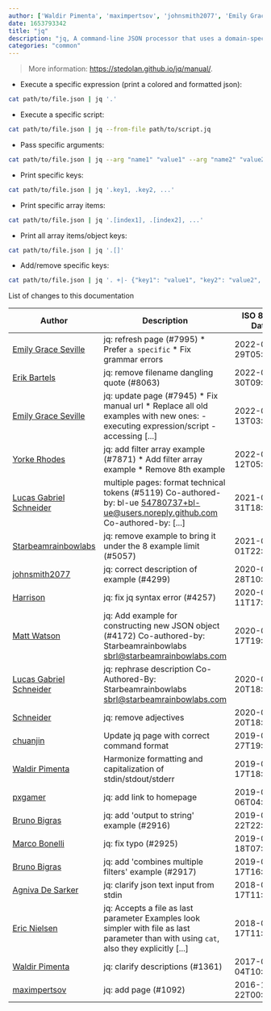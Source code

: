 ```yaml
---
author: ['Waldir Pimenta', 'maximpertsov', 'johnsmith2077', 'Emily Grace Seville', 'Yorke Rhodes', 'chuanjin', 'Schneider', 'Bruno Bigras', 'Agniva De Sarker', 'Lucas Gabriel Schneider', 'Eric Nielsen', 'Erik Bartels', 'pxgamer', 'Starbeamrainbowlabs', 'Marco Bonelli', 'Harrison', 'Matt Watson']
date: 1653793342
title: "jq"
description: "jq, A command-line JSON processor that uses a domain-specific language."
categories: "common"
---
```

> More information: <https://stedolan.github.io/jq/manual/>.

- Execute a specific expression (print a colored and formatted json):

```bash
cat path/to/file.json | jq '.'
```

- Execute a specific script:

```bash
cat path/to/file.json | jq --from-file path/to/script.jq
```

- Pass specific arguments:

```bash
cat path/to/file.json | jq --arg "name1" "value1" --arg "name2" "value2" ... '. + $ARGS.named'
```

- Print specific keys:

```bash
cat path/to/file.json | jq '.key1, .key2, ...'
```

- Print specific array items:

```bash
cat path/to/file.json | jq '.[index1], .[index2], ...'
```

- Print all array items/object keys:

```bash
cat path/to/file.json | jq '.[]'
```

- Add/remove specific keys:

```bash
cat path/to/file.json | jq '. +|- {"key1": "value1", "key2": "value2", ...}'
```
List of changes to this documentation


Author | Description | ISO 8601 Date | GitHub link
------|-----|-----|-----
[Emily Grace Seville](mailto:emilyseville7cf@gmail.com) | jq: refresh page (#7995) * Prefer `a specific` * Fix grammar errors | 2022-05-29T05:02:22 | [47479477449c](https://github.com/tldr-pages/tldr/commit/47479477449cff1a76276aabd0dd07244e8cab51)
[Erik Bartels](mailto:eb@soundcloud.com) | jq: remove filename dangling quote (#8063) | 2022-04-30T09:07:02 | [61805c1a2557](https://github.com/tldr-pages/tldr/commit/61805c1a2557b6004374e0950f7d027b2a65020e)
[Emily Grace Seville](mailto:emilyseville7cf@gmail.com) | jq: update page (#7945) * Fix manual url * Replace all old examples with new ones: - executing expression/script - accessing [...] | 2022-04-13T03:45:18 | [f0dacdbd2098](https://github.com/tldr-pages/tldr/commit/f0dacdbd20986a8fef80179f94f120df3234928e)
[Yorke Rhodes](mailto:email@yorke.dev) | jq: add filter array example (#7871) * Add filter array example * Remove 8th example | 2022-03-12T05:08:08 | [fc874d901b15](https://github.com/tldr-pages/tldr/commit/fc874d901b15f45d16ae8902e2d8b53cd8bad595)
[Lucas Gabriel Schneider](mailto:casdpa@gmail.com) | multiple pages: format technical tokens (#5119) Co-authored-by: bl-ue <54780737+bl-ue@users.noreply.github.com> Co-authored-by: [...] | 2021-01-31T18:05:18 | [a5fe31bc47ae](https://github.com/tldr-pages/tldr/commit/a5fe31bc47aece3efa5e66b52b3cf384f27d5d72)
[Starbeamrainbowlabs](mailto:sbrl@starbeamrainbowlabs.com) | jq: remove example to bring it under the 8 example limit (#5057) | 2021-01-01T22:30:53 | [a1b636f844b8](https://github.com/tldr-pages/tldr/commit/a1b636f844b82fd0fcc5496b2e26932684137c2a)
[johnsmith2077](mailto:66582070+johnsmith2077@users.noreply.github.com) | jq: correct description of example (#4299) | 2020-08-28T10:25:06 | [595194214314](https://github.com/tldr-pages/tldr/commit/595194214314eed8e9066d0a51c094391cae7122)
[Harrison](mailto:mccullough.harrison@gmail.com) | jq: fix jq syntax error (#4257) | 2020-08-11T17:49:43 | [677ca84ceb20](https://github.com/tldr-pages/tldr/commit/677ca84ceb201fbad54ebc1462031586691fcca1)
[Matt Watson](mailto:matthew.watson1990@googlemail.com) | jq: Add example for constructing new JSON object (#4172) Co-authored-by: Starbeamrainbowlabs <sbrl@starbeamrainbowlabs.com> | 2020-07-17T19:37:49 | [fc69d1297dee](https://github.com/tldr-pages/tldr/commit/fc69d1297dee295a9025e4a1220a405d40ee307d)
[Lucas Gabriel Schneider](mailto:casdpa@gmail.com) | jq: rephrase description Co-Authored-By: Starbeamrainbowlabs <sbrl@starbeamrainbowlabs.com> | 2020-02-20T18:00:28 | [36dae50265e1](https://github.com/tldr-pages/tldr/commit/36dae50265e1aa8a43b0c12e0e47954c1bce25fc)
[Schneider](mailto:lucas.schneider@sap.com) | jq: remove adjectives | 2020-02-20T18:00:28 | [2ea46b006fa1](https://github.com/tldr-pages/tldr/commit/2ea46b006fa10740bcc38e5a5c0e9886bbcedca9)
[chuanjin](mailto:chuan.jin.813@gmail.com) | Update jq page with correct command format | 2019-06-27T19:07:24 | [14cefcc7f96a](https://github.com/tldr-pages/tldr/commit/14cefcc7f96a997fc5f43f6c2abd51e457574f0b)
[Waldir Pimenta](mailto:waldyrious@gmail.com) | Harmonize formatting and capitalization of stdin/stdout/stderr | 2019-06-17T18:39:58 | [cf25745db1d8](https://github.com/tldr-pages/tldr/commit/cf25745db1d86744c762e15e6a2ba04ef9f9acc1)
[pxgamer](mailto:owzie123@gmail.com) | jq: add link to homepage | 2019-06-06T04:42:48 | [afd88db28233](https://github.com/tldr-pages/tldr/commit/afd88db28233433aaaeb500249564e1153c2d68b)
[Bruno Bigras](mailto:bigras.bruno@gmail.com) | jq: add 'output to string' example (#2916) | 2019-04-22T22:22:29 | [c24e2d610c65](https://github.com/tldr-pages/tldr/commit/c24e2d610c65e7b8572a47ba42927669d6bbf498)
[Marco Bonelli](mailto:mebeim@users.noreply.github.com) | jq: fix typo (#2925) | 2019-04-18T07:45:39 | [e952f260dcdf](https://github.com/tldr-pages/tldr/commit/e952f260dcdf436d1582a97355bb4432335ff2bd)
[Bruno Bigras](mailto:bigras.bruno@gmail.com) | jq: add 'combines multiple filters' example (#2917) | 2019-04-17T16:55:23 | [1c66acf26847](https://github.com/tldr-pages/tldr/commit/1c66acf26847a9e7e5091cd580e2926ff89b8728)
[Agniva De Sarker](mailto:agnivade@yahoo.co.in) | jq: clarify json text input from stdin | 2018-04-17T11:05:20 | [1fd030ef01a3](https://github.com/tldr-pages/tldr/commit/1fd030ef01a357789fe233e7b4195a537dc464a1)
[Eric Nielsen](mailto:eric@amalgamar.com.br) | jq: Accepts a file as last parameter Examples look simpler with file as last parameter than with using `cat`, also they explicitly [...] | 2018-04-17T11:05:20 | [a2d755a50401](https://github.com/tldr-pages/tldr/commit/a2d755a504012af2932919fbd9dd36e4b1913a27)
[Waldir Pimenta](mailto:waldyrious@gmail.com) | jq: clarify descriptions (#1361) | 2017-05-04T10:35:38 | [7ca686634d69](https://github.com/tldr-pages/tldr/commit/7ca686634d69d983b9e3ba5ffe6463e16479aa8f)
[maximpertsov](mailto:maxim.pertsov@gmail.com) | jq: add page (#1092) | 2016-12-22T00:40:12 | [89c2015940c2](https://github.com/tldr-pages/tldr/commit/89c2015940c27891f6d57f0bd1cf6f4c8f186345)

